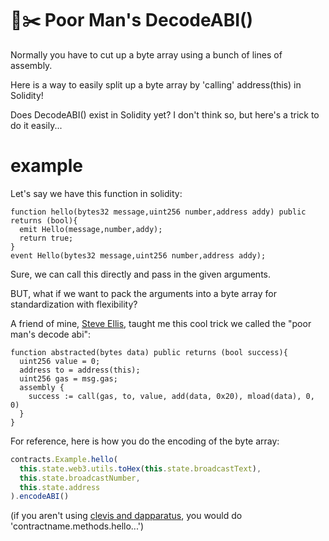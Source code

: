 # 🤠✂️ Poor Man's DecodeABI()

Normally you have to cut up a byte array using a bunch of lines of assembly.

Here is a way to easily split up a byte array by 'calling' address(this) in Solidity!








Does DecodeABI() exist in Solidity yet? I don't think so, but here's a trick to do it easily...

# example

Let's say we have this function in solidity:
```solidity
function hello(bytes32 message,uint256 number,address addy) public returns (bool){
  emit Hello(message,number,addy);
  return true;
}
event Hello(bytes32 message,uint256 number,address addy);
```
Sure, we can call this directly and pass in the given arguments.

BUT, what if we want to pack the arguments into a byte array for standardization with flexibility?

A friend of mine, [Steve Ellis](https://github.com/se3000), taught me this cool trick we called the "poor man's decode abi":

```solidity
function abstracted(bytes data) public returns (bool success){
  uint256 value = 0;
  address to = address(this);
  uint256 gas = msg.gas;
  assembly {
    success := call(gas, to, value, add(data, 0x20), mload(data), 0, 0)
  }
}
```

For reference, here is how you do the encoding of the byte array:
```javascript
contracts.Example.hello(
  this.state.web3.utils.toHex(this.state.broadcastText),
  this.state.broadcastNumber,
  this.state.address
).encodeABI()
```
(if you aren't using [clevis and dapparatus](https://medium.com/@austin_48503/%EF%B8%8Fclevis-blockchain-orchestration-682d2396aeef), you would do 'contractname.methods.hello...')
